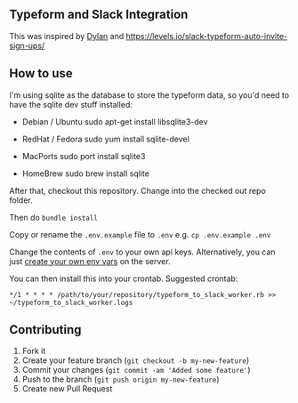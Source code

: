 Typeform and Slack Integration
------------------------------

This was inspired by [Dylan](http://www.dylandamsma.com/) and https://levels.io/slack-typeform-auto-invite-sign-ups/

How to use
----------

I'm using sqlite as the database to store the typeform data, so you'd need to have the sqlite dev stuff installed:

* Debian / Ubuntu
  sudo apt-get install libsqlite3-dev

* RedHat / Fedora
  sudo yum install sqlite-devel

* MacPorts
  sudo port install sqlite3

* HomeBrew
  sudo brew install sqlite

After that, checkout this repository. Change into the checked out repo folder.

Then do `bundle install`

Copy or rename the `.env.example` file to `.env` e.g. `cp .env.example .env`

Change the contents of `.env` to your own api keys. Alternatively, you can just [create your own env vars](https://www.digitalocean.com/community/tutorials/how-to-read-and-set-environmental-and-shell-variables-on-a-linux-vps) on the server.

You can then install this into your crontab. Suggested crontab:

```
*/1 * * * * /path/to/your/repository/typeform_to_slack_worker.rb >> ~/typeform_to_slack_worker.logs

```

Contributing
------------

1. Fork it
2. Create your feature branch (`git checkout -b my-new-feature`)
3. Commit your changes (`git commit -am 'Added some feature'`)
4. Push to the branch (`git push origin my-new-feature`)
5. Create new Pull Request